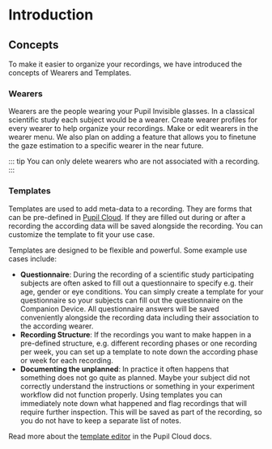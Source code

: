 # Introduction

## Concepts
To make it easier to organize your recordings, we have introduced the concepts of Wearers and Templates.

### Wearers
Wearers are the people wearing your Pupil Invisible glasses. In a classical scientific study each subject would be a wearer. Create wearer profiles for every wearer to  help organize your recordings. Make or edit wearers in the wearer menu. We also plan on adding a feature that allows you to finetune the gaze estimation to a specific wearer in the near future.

::: tip
You can only delete wearers who are not associated with a recording.
:::


### Templates
Templates are used to add meta-data to a recording. They are forms that can be pre-defined in [Pupil Cloud](/cloud). If they are filled out during or after a recording the according data will be saved alongside the recording. You can customize the template to fit your use case.

Templates are designed to be flexible and powerful. Some example use cases include:

- **Questionnaire**: During the recording of a scientific study participating subjects are often asked to fill out a questionnaire to specify e.g. their age, gender or eye conditions. You can simply create a template for your questionnaire so your subjects can fill out the questionnaire on the Companion Device. All questionnaire answers will be saved conveniently alongside the recording data including their association to the according wearer.
- **Recording Structure**: If the recordings you want to make happen in a pre-defined structure, e.g. different recording phases or one recording per week, you can set up a template to note down the according phase or week for each recording.
- **Documenting the unplanned**: In practice it often happens that something does not go quite as planned. Maybe your subject did not correctly understand the instructions or something in your experiment workflow did not function properly. Using templates you can immediately note down what happened and flag recordings that will require further inspection. This will be saved as part of the recording, so you do not have to keep a separate list of notes.

Read more about the [template editor](/cloud/template-editor) in the Pupil Cloud docs.

